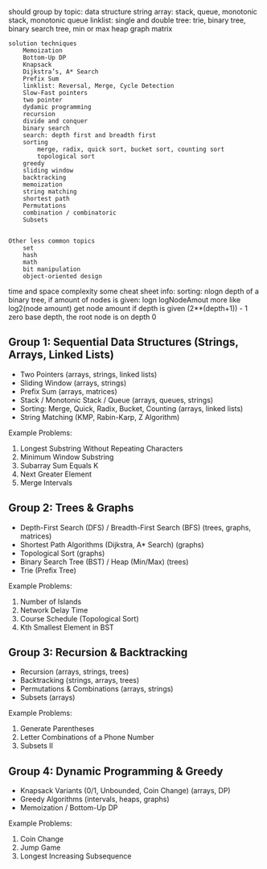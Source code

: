 should group by topic:
    data structure
        string
        array: stack, queue, monotonic stack, monotonic queue
        linklist: single and double
        tree: trie, binary tree, binary search tree, min or max heap
        graph
        matrix

    solution techniques
        Memoization
        Bottom-Up DP
        Knapsack
        Dijkstra’s, A* Search
        Prefix Sum
        linklist: Reversal, Merge, Cycle Detection
        Slow-Fast pointers
        two pointer
        dydamic programming
        recursion
        divide and conquer
        binary search
        search: depth first and breadth first
        sorting
            merge, radix, quick sort, bucket sort, counting sort
            topological sort
        greedy
        sliding window
        backtracking
        memoization
        string matching
        shortest path
        Permutations
        combination / combinatoric
        Subsets


    Other less common topics
        set
        hash
        math
        bit manipulation
        object-oriented design


time and space complexity
    some cheat sheet info:
    sorting:
        nlogn
    depth of a binary tree, if amount of nodes is given:
        logn
        logNodeAmout
        more like log2(node amount)
    get node amount if depth is given
        (2**(depth+1)) - 1
        zero base depth, the root node is on depth 0






Group 1: Sequential Data Structures (Strings, Arrays, Linked Lists)
-------------------------------------------------
- Two Pointers (arrays, strings, linked lists)
- Sliding Window (arrays, strings)
- Prefix Sum (arrays, matrices)
- Stack / Monotonic Stack / Queue (arrays, queues, strings)
- Sorting: Merge, Quick, Radix, Bucket, Counting (arrays, linked lists)
- String Matching (KMP, Rabin-Karp, Z Algorithm)

Example Problems:
1. Longest Substring Without Repeating Characters
2. Minimum Window Substring
3. Subarray Sum Equals K
4. Next Greater Element
5. Merge Intervals

Group 2: Trees & Graphs
------------------------
- Depth-First Search (DFS) / Breadth-First Search (BFS) (trees, graphs, matrices)
- Shortest Path Algorithms (Dijkstra, A* Search) (graphs)
- Topological Sort (graphs)
- Binary Search Tree (BST) / Heap (Min/Max) (trees)
- Trie (Prefix Tree)

Example Problems:
1. Number of Islands
2. Network Delay Time
3. Course Schedule (Topological Sort)
4. Kth Smallest Element in BST

Group 3: Recursion & Backtracking
---------------------------------
- Recursion (arrays, strings, trees)
- Backtracking (strings, arrays, trees)
- Permutations & Combinations (arrays, strings)
- Subsets (arrays)

Example Problems:
1. Generate Parentheses
2. Letter Combinations of a Phone Number
3. Subsets II

Group 4: Dynamic Programming & Greedy
-------------------------------------
- Knapsack Variants (0/1, Unbounded, Coin Change) (arrays, DP)
- Greedy Algorithms (intervals, heaps, graphs)
- Memoization / Bottom-Up DP

Example Problems:
1. Coin Change
2. Jump Game
3. Longest Increasing Subsequence
